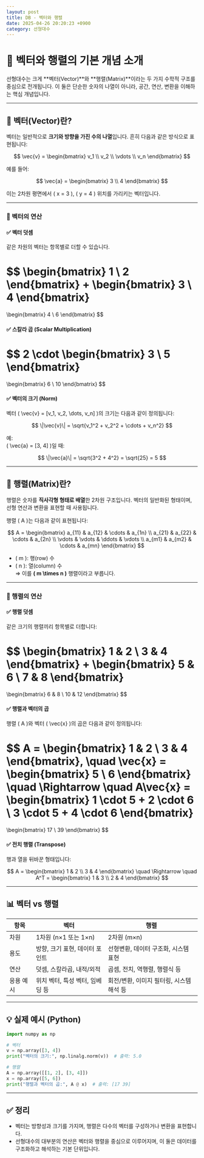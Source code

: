 ```yaml
---
layout: post
title: DB - 벡터와 행렬
date: 2025-04-26 20:20:23 +0900
category: 선형대수
---
```

# 🧱 벡터와 행렬의 기본 개념 소개

선형대수는 크게 **벡터(Vector)**와 **행렬(Matrix)**이라는 두 가지 수학적 구조를 중심으로 전개됩니다. 이 둘은 단순한 숫자의 나열이 아니라, 공간, 연산, 변환을 이해하는 핵심 개념입니다.

---

## 🔹 벡터(Vector)란?

벡터는 일반적으로 **크기와 방향을 가진 수의 나열**입니다. 흔히 다음과 같은 방식으로 표현됩니다:

$$
\vec{v} = 
\begin{bmatrix}
v_1 \\
v_2 \\
\vdots \\
v_n
\end{bmatrix}
$$

예를 들어:

$$
\vec{a} = 
\begin{bmatrix}
3 \\
4
\end{bmatrix}
$$

이는 2차원 평면에서 \( x = 3 \), \( y = 4 \) 위치를 가리키는 벡터입니다.

---

### 📌 벡터의 연산

#### ✅ 벡터 덧셈
같은 차원의 벡터는 항목별로 더할 수 있습니다.

$$
\begin{bmatrix}
1 \\
2
\end{bmatrix}
+
\begin{bmatrix}
3 \\
4
\end{bmatrix}
=
\begin{bmatrix}
4 \\
6
\end{bmatrix}
$$

#### ✅ 스칼라 곱 (Scalar Multiplication)

$$
2 \cdot
\begin{bmatrix}
3 \\
5
\end{bmatrix}
=
\begin{bmatrix}
6 \\
10
\end{bmatrix}
$$

#### ✅ 벡터의 크기 (Norm)

벡터 \( \vec{v} = [v_1, v_2, \dots, v_n] \)의 크기는 다음과 같이 정의됩니다:

$$
\|\vec{v}\| = \sqrt{v_1^2 + v_2^2 + \cdots + v_n^2}
$$

예:  
\( \vec{a} = [3, 4] \)일 때:

$$
\|\vec{a}\| = \sqrt{3^2 + 4^2} = \sqrt{25} = 5
$$

---

## 🔸 행렬(Matrix)란?

행렬은 숫자를 **직사각형 형태로 배열**한 2차원 구조입니다. 벡터의 일반화된 형태이며, 선형 연산과 변환을 표현할 때 사용됩니다.

행렬 \( A \)는 다음과 같이 표현됩니다:

$$
A = 
\begin{bmatrix}
a_{11} & a_{12} & \cdots & a_{1n} \\
a_{21} & a_{22} & \cdots & a_{2n} \\
\vdots & \vdots & \ddots & \vdots \\
a_{m1} & a_{m2} & \cdots & a_{mn}
\end{bmatrix}
$$

- \( m \): 행(row) 수
- \( n \): 열(column) 수  
⇒ 이를 **\( m \times n \)** 행렬이라고 부릅니다.

---

### 📌 행렬의 연산

#### ✅ 행렬 덧셈

같은 크기의 행렬끼리 항목별로 더합니다:

$$
\begin{bmatrix}
1 & 2 \\
3 & 4
\end{bmatrix}
+
\begin{bmatrix}
5 & 6 \\
7 & 8
\end{bmatrix}
=
\begin{bmatrix}
6 & 8 \\
10 & 12
\end{bmatrix}
$$

#### ✅ 행렬과 벡터의 곱

행렬 \( A \)와 벡터 \( \vec{x} \)의 곱은 다음과 같이 정의됩니다:

$$
A = 
\begin{bmatrix}
1 & 2 \\
3 & 4
\end{bmatrix},
\quad
\vec{x} = 
\begin{bmatrix}
5 \\
6
\end{bmatrix}
\quad \Rightarrow \quad
A\vec{x} = 
\begin{bmatrix}
1 \cdot 5 + 2 \cdot 6 \\
3 \cdot 5 + 4 \cdot 6
\end{bmatrix}
=
\begin{bmatrix}
17 \\
39
\end{bmatrix}
$$

#### ✅ 전치 행렬 (Transpose)

행과 열을 뒤바꾼 형태입니다:

$$
A = 
\begin{bmatrix}
1 & 2 \\
3 & 4
\end{bmatrix}
\quad \Rightarrow \quad
A^T = 
\begin{bmatrix}
1 & 3 \\
2 & 4
\end{bmatrix}
$$

---

## 📊 벡터 vs 행렬

| 항목     | 벡터                                | 행렬                               |
|----------|-------------------------------------|-------------------------------------|
| 차원     | 1차원 (n×1 또는 1×n)                | 2차원 (m×n)                         |
| 용도     | 방향, 크기 표현, 데이터 포인트      | 선형변환, 데이터 구조화, 시스템 표현 |
| 연산     | 덧셈, 스칼라곱, 내적/외적           | 곱셈, 전치, 역행렬, 행렬식 등       |
| 응용 예시| 위치 벡터, 특성 벡터, 임베딩 등     | 회전/변환, 이미지 필터링, 시스템 해석 등 |

---

## 💡 실제 예시 (Python)

```python
import numpy as np

# 벡터
v = np.array([3, 4])
print("벡터의 크기:", np.linalg.norm(v))  # 출력: 5.0

# 행렬
A = np.array([[1, 2], [3, 4]])
x = np.array([5, 6])
print("행렬과 벡터의 곱:", A @ x)  # 출력: [17 39]
```

---

## ✅ 정리

- 벡터는 방향성과 크기를 가지며, 행렬은 다수의 벡터를 구성하거나 변환을 표현합니다.
- 선형대수의 대부분의 연산은 벡터와 행렬을 중심으로 이루어지며, 이 둘은 데이터를 구조화하고 해석하는 기본 단위입니다.